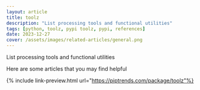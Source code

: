 ```yaml
---
layout: article
title: toolz
description: "List processing tools and functional utilities"
tags: [python, toolz, pypi toolz, pypi, references]
date: 2023-12-27
cover: /assets/images/related-articles/general.png
---
```


List processing tools and functional utilities

Here are some articles that you may find helpful

{% include link-preview.html url="https://piptrends.com/package/toolz"%}